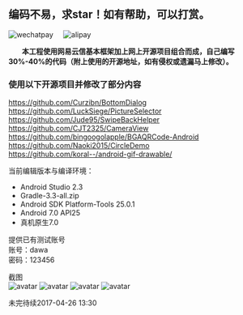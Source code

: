 ## 编码不易，求star！如有帮助，可以打赏。 ##

![wechatpay](https://github.com/WZTENG/TChat/blob/master/screenshots/WECHATPAY.png)&nbsp;&nbsp;&nbsp;&nbsp;
![alipay](https://github.com/WZTENG/TChat/blob/master/screenshots/ALIPAY.png)

**&nbsp;&nbsp;&nbsp;&nbsp;&nbsp;&nbsp;&nbsp;&nbsp;本工程使用网易云信基本框架加上网上开源项目组合而成，自己编写30%-40%的代码（附上使用的开源地址，如有侵权或遗漏马上修改）。**

### 使用以下开源项目并修改了部分内容 ###

https://github.com/Curzibn/BottomDialog<br/>
https://github.com/LuckSiege/PictureSelector<br/>
https://github.com/Jude95/SwipeBackHelper<br/>
https://github.com/CJT2325/CameraView<br/>
https://github.com/bingoogolapple/BGAQRCode-Android<br/>
https://github.com/Naoki2015/CircleDemo<br/>
https://github.com/koral--/android-gif-drawable/<br/>

当前编辑版本与编译环境：

- Android Studio 2.3
- Gradle-3.3-all.zip
- Android SDK Platform-Tools 25.0.1
- Android 7.0 API25
- 真机原生7.0

提供已有测试账号<br/>
账号：dawa<br/>
密码：123456<br/>

截图<br/>
![avatar](https://github.com/WZTENG/TChat/blob/master/screenshots/Screenshot_20170309-133335.png)
![avatar](https://github.com/WZTENG/TChat/blob/master/screenshots/Screenshot_20170309-133340.png)
![avatar](https://github.com/WZTENG/TChat/blob/master/screenshots/Screenshot_20170314-151150.png)
![avatar](https://github.com/WZTENG/TChat/blob/master/screenshots/Screenshot_20170309-133350.png)

未完待续2017-04-26 13:30